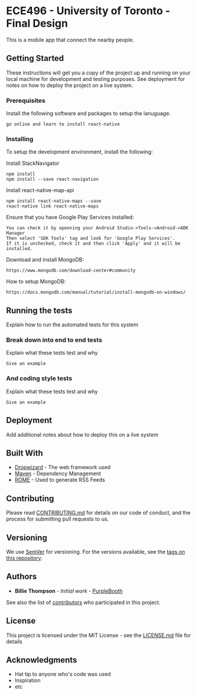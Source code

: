 # ECE496 - University of Toronto - Final Design

This is a mobile app that connect the nearby people.

## Getting Started

These instructions will get you a copy of the project up and running on your local machine for development and testing purposes. See deployment for notes on how to deploy the project on a live system.

### Prerequisites

Install the following software and packages to setup the lanuguage.

```
go online and learn to install react-native
```

### Installing

To setup the development environment, install the following:

Install StackNavigator

```
npm install
npm install --save react-navigation
```

Install react-native-map-api

```
npm install react-native-maps --save
react-native link react-native-maps
```
Ensure that you have Google Play Services installed:

```
You can check it by openning your Android Studio->Tools->Android->ADK Manager
Then select 'SDK Tools' tag and look for 'Google Play Services'.
If it is unchecked, check it and then click 'Apply' and it will be installed.
```

Download and install MongoDB:
```
https://www.mongodb.com/download-center#community
```

How to setup MongoDB:
```
https://docs.mongodb.com/manual/tutorial/install-mongodb-on-windows/
```

## Running the tests

Explain how to run the automated tests for this system

### Break down into end to end tests

Explain what these tests test and why

```
Give an example
```

### And coding style tests

Explain what these tests test and why

```
Give an example
```

## Deployment

Add additional notes about how to deploy this on a live system

## Built With

* [Dropwizard](http://www.dropwizard.io/1.0.2/docs/) - The web framework used
* [Maven](https://maven.apache.org/) - Dependency Management
* [ROME](https://rometools.github.io/rome/) - Used to generate RSS Feeds

## Contributing

Please read [CONTRIBUTING.md](https://gist.github.com/PurpleBooth/b24679402957c63ec426) for details on our code of conduct, and the process for submitting pull requests to us.

## Versioning

We use [SemVer](http://semver.org/) for versioning. For the versions available, see the [tags on this repository](https://github.com/your/project/tags). 

## Authors

* **Billie Thompson** - *Initial work* - [PurpleBooth](https://github.com/PurpleBooth)

See also the list of [contributors](https://github.com/your/project/contributors) who participated in this project.

## License

This project is licensed under the MIT License - see the [LICENSE.md](LICENSE.md) file for details

## Acknowledgments

* Hat tip to anyone who's code was used
* Inspiration
* etc
